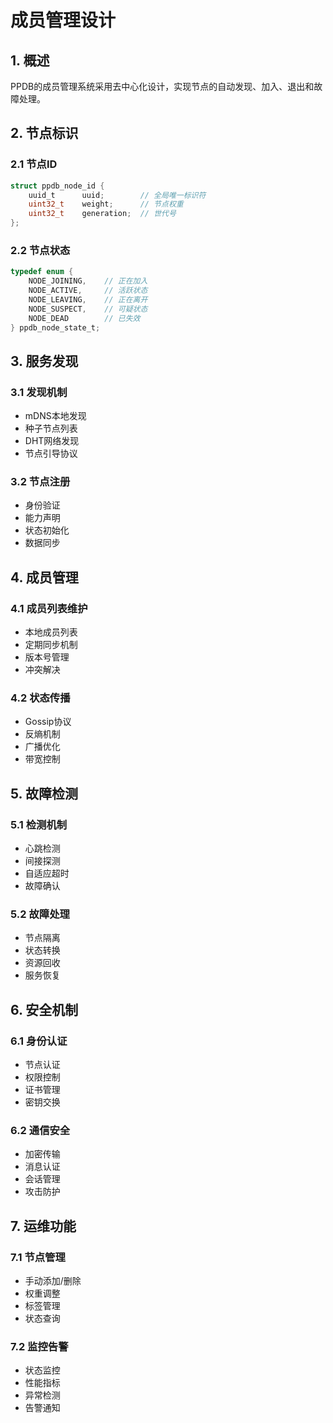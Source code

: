 # 成员管理设计

## 1. 概述

PPDB的成员管理系统采用去中心化设计，实现节点的自动发现、加入、退出和故障处理。

## 2. 节点标识

### 2.1 节点ID
```c
struct ppdb_node_id {
    uuid_t      uuid;        // 全局唯一标识符
    uint32_t    weight;      // 节点权重
    uint32_t    generation;  // 世代号
};
```

### 2.2 节点状态
```c
typedef enum {
    NODE_JOINING,    // 正在加入
    NODE_ACTIVE,     // 活跃状态
    NODE_LEAVING,    // 正在离开
    NODE_SUSPECT,    // 可疑状态
    NODE_DEAD        // 已失效
} ppdb_node_state_t;
```

## 3. 服务发现

### 3.1 发现机制
- mDNS本地发现
- 种子节点列表
- DHT网络发现
- 节点引导协议

### 3.2 节点注册
- 身份验证
- 能力声明
- 状态初始化
- 数据同步

## 4. 成员管理

### 4.1 成员列表维护
- 本地成员列表
- 定期同步机制
- 版本号管理
- 冲突解决

### 4.2 状态传播
- Gossip协议
- 反熵机制
- 广播优化
- 带宽控制

## 5. 故障检测

### 5.1 检测机制
- 心跳检测
- 间接探测
- 自适应超时
- 故障确认

### 5.2 故障处理
- 节点隔离
- 状态转换
- 资源回收
- 服务恢复

## 6. 安全机制

### 6.1 身份认证
- 节点认证
- 权限控制
- 证书管理
- 密钥交换

### 6.2 通信安全
- 加密传输
- 消息认证
- 会话管理
- 攻击防护

## 7. 运维功能

### 7.1 节点管理
- 手动添加/删除
- 权重调整
- 标签管理
- 状态查询

### 7.2 监控告警
- 状态监控
- 性能指标
- 异常检测
- 告警通知

